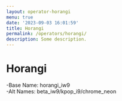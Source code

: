 ```yaml
---
layout: operator-horangi
menu: true
date: '2023-09-03 16:01:59'
title: Horangi
permalink: /operators/horangi/
description: Some description.
---
```


# Horangi

-Base Name: horangi_iw9  
-Alt Names: beta_iw9/kpop_i9/chrome_neon